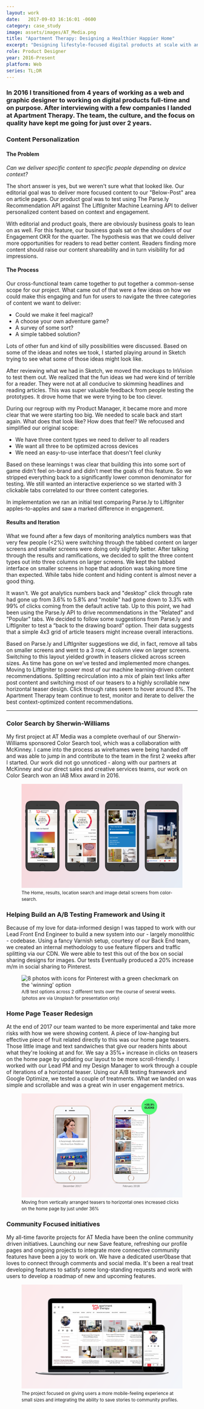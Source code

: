 ```yaml
---
layout: work
date:   2017-09-03 16:16:01 -0600
category: case_study
image: assets/images/AT_Media.png
title: "Apartment Therapy: Designing a Healthier Happier Home"
excerpt: "Designing lifestyle-focused digital products at scale with an engineering-forward team."
role: Product Designer
year: 2016-Present
platform: Web
series: TL;DR
---
```


### In 2016 I transitioned from 4 years of working as a web and graphic designer to working on digital products full-time and on purpose. After interviewing with a few companies I landed at Apartment Therapy. The team, the culture, and the focus on quality have kept me going for just over 2 years.

### Content Personalization
#### The Problem
_Can we deliver specific content to specific people depending on device context?_

The short answer is yes, but we weren't sure what that looked like. Our editorial goal was to deliver more focused content to our "Below-Post" area on article pages. Our product goal was to test using The Parse.ly Recommendation API against The LiftIgniter Machine Learning API to deliver personalized content based on context and engagement.

With editorial and product goals, there are obviously business goals to lean on as well. For this feature, our business goals sat on the shoulders of our Engagement OKR for the quarter. The hypothesis was that we could deliver more opportunities for readers to read better content. Readers finding more content should raise our content shareability and in turn visibility for ad impressions.

#### The Process
Our cross-functional team came together to put together a common-sense scope for our project. What came out of that were a few ideas on how we could make this engaging and fun for users to navigate the three categories of content we want to deliver:
- Could we make it feel magical?
- A choose your own adventure game?
- A survey of some sort?
- A simple tabbed solution?

Lots of other fun and kind of silly possibilities were discussed. Based on some of the ideas and notes we took, I started playing around in Sketch trying to see what some of those ideas might look like.

After reviewing what we had in Sketch, we moved the mockups to InVision to test them out. We realized that the fun ideas we had were kind of terrible for a reader. They were not at all conducive to skimming headlines and reading articles. This was super valuable feedback from people testing the prototypes. It drove home that we were trying to be too clever.

During our regroup with my Product Manager, it became more and more clear that we were starting too big. We needed to scale back and start again. What does that look like? How does that feel? We refocused and simplified our original scope:
- We have three content types we need to deliver to all readers
- We want all three to be optimized across devices
- We need an easy-to-use interface that doesn't feel clunky

Based on these learnings t was clear that building this into some sort of game didn’t feel on-brand and didn’t meet the goals of this feature. So we stripped everything back to a significantly lower common denominator for testing. We still wanted an interactive experience so we started with 3 clickable tabs correlated to our three content categories.

In implementation we ran an initial test comparing Parse.ly to LiftIgniter apples-to-apples and saw a marked difference in engagement.

#### Results and Iteration
What we found after a few days of monitoring analytics numbers was that very few people (<2%) were switching through the tabbed content on larger screens and smaller screens were doing only slightly better. After talking through the results and ramifications, we decided to split the three content types out into three columns on larger screens. We kept the tabbed interface on smaller screens in hope that adoption was taking more time than expected. While tabs hide content and hiding content is almost never a good thing.

It wasn't. We got analytics numbers back and "desktop" click through rate had gone up from 3.6% to 5.8% and "mobile" had gone down to 3.3% with 99% of clicks coming from the default active tab. Up to this point, we had been using the Parse.ly API to drive recommendations in the "Related" and "Popular" tabs. We decided to follow some suggestions from Parse.ly and LiftIgniter to test a “back to the drawing board” option. Their data suggests that a simple 4x3 grid of article teasers might increase overall interactions.

Based on Parse.ly and LiftIgniter suggestions we did, in fact, remove all tabs on smaller screens and went to a 3 row, 4 column view on larger screens. Switching to this layout yielded growth in teasers clicked across screen sizes. As time has gone on we’ve tested and  implemented more changes. Moving to LiftIgniter to power most of our machine learning-driven content recommendations. Splitting recirculation into a mix of plain text links after post content and switching most of our teasers to a highly scrollable new horizontal teaser design. Click through rates seem to hover around 8%. The Apartment Therapy team continue to test, monitor and iterate to deliver the best context-optimized content recommendations.

<hr>

### Color Search by Sherwin-Williams
My first project at AT Media was a complete overhaul of our Sherwin-Williams sponsored Color Search tool, which was a collaboration with McKinney. I came into the process as wireframes were being handed off and was able to jump in and contribute to the team in the first 2 weeks after I started. Our work did not go unnoticed - along with our partners at McKinney and our direct sales and creative services teams, our work on Color Search won an IAB Mixx award in 2016.

<figure class="container__image container__break">
  <img src="/assets/images/color-search-screens.png" alt="4 iPhones with various screens from the color search interface" />
  <figcaption class="mt-half center mb-1">
    <small>The Home, results, location search and image detail screens from color-search.</small>
  </figcaption>
</figure>

### Helping Build an A/B Testing Framework and Using it
Because of my love for data-informed design I was tapped to work with our Lead Front End Engineer to build a new system into our - largely monolithic - codebase. Using a fancy Varnish setup, courtesy of our Back End team, we created an internal methodology to use feature flippers and traffic splitting via our CDN. We were able to test this out of the box on social sharing designs for images. Our tests Eventually produced a 20% increase m/m in social sharing to Pinterest.

<figure class="container__image container__break">
  <img src="/assets/images/ab-testing.png" alt="8 photos with icons for Pinterest with a green checkmark on the 'winning' option" />
  <figcaption class="mt-half center mb-1">
    <small>A/B test options across 2 different tests over the course of several weeks. (photos are via Unsplash for presentation only)</small>
  </figcaption>
</figure>

### Home Page Teaser Redesign
At the end of 2017 our team wanted to be more experimental and take more risks with how we were showing content. A piece of low-hanging but effective piece of fruit related directly to this was our home page teasers. Those little image and text sandwiches that give our readers hints about what they're looking at and for. We say a 35%+ increase in clicks on teasers on the home page by updating our layout to be more scroll-friendly. I worked with our Lead PM and my Design Manager to work through a couple of iterations of a horizontal teaser. Using our A/B testing framework and Google Optimize, we tested a couple of treatments. What we landed on was simple and scrollable and was a great win in user engagement metrics.

<figure class="container__image container__break">
  <img src="/assets/images/teaser-update.png" alt="2 screens showing two different teaser styles, one vertical and one horizontal. Indicators show the horizontal version was better." />
  <figcaption class="mt-half center mb-1">
    <small>Moving from vertically arranged teasers to horizontal ones increased clicks on the home page by just under 36%</small>
  </figcaption>
</figure>

### Community Focused initiatives
My all-time favorite projects for AT Media have been the online community driven initiatives. Launching our new Save feature, refreshing our profile pages and ongoing projects to integrate more connective community features have been a joy to work on. We have a dedicated user0base that loves to connect through comments and social media. It's been a real treat developing features to satisfy some long-standing requests and work with users to develop a roadmap of new and upcoming features.

<figure class="container__image container__break">
  <img src="/assets/images/at-community.png" alt="The mobile and desktop views of our community pages" />
  <figcaption class="mt-half center mb-1">
    <small>The project focused on giving users a more mobile-feeling experience at small sizes and integrating the ability to save stories to community profiles.</small>
  </figcaption>
</figure>
